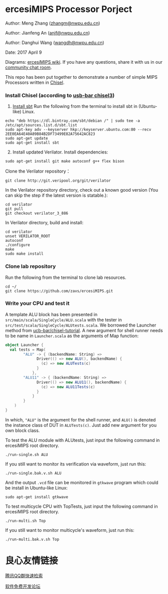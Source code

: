 ercesiMIPS Processor Porject
====================================

Author: Meng Zhang (zhangm@nwpu.edu.cn)

Author: Jianfeng An (anjf@nwpu.edu.cn)

Author: Danghui Wang (wangdh@nwpu.edu.cn)

Date: 2017 April 9

Diagrams: [ercesiMIPS wiki](http://www.ercesi.org). If you have any questions, share it with us in our [community chat room](https://gitter.im/ercesi/ercesiMIPS).

This repo has been put together to demonstrate a number of simple MIPS Processors written in [Chisel](http://chisel.eecs.berkeley.edu).

### Install Chisel (according to [usb-bar chisel3](https://github.com/ucb-bar/chisel3))
1) [Install sbt](http://www.scala-sbt.org/release/docs/Installing-sbt-on-Linux.html)
Run the following from the terminal to install sbt in (Ubuntu-like) Linux.
```
echo "deb https://dl.bintray.com/sbt/debian /" | sudo tee -a /etc/apt/sources.list.d/sbt.list
sudo apt-key adv --keyserver hkp://keyserver.ubuntu.com:80 --recv 2EE0EA64E40A89B84B2DF73499E82A75642AC823
sudo apt-get update
sudo apt-get install sbt
```

2) Install updated Verilator. 
Install dependencies: 
```
sudo apt-get install git make autoconf g++ flex bison
```
Clone the Verilator repository：
```
git clone http://git.veripool.org/git/verilator
```
In the Verilator repository directory, check out a known good version (You can skip the step if the latest version is statable.):
```
cd verilator
git pull
git checkout verilator_3_886
```
In Verilator directory, build and install:
```
cd verilator
unset VERILATOR_ROOT
autoconf
./configure
make
sudo make install
```

### Clone lab repository
Run the following from the terminal to clone lab resources.
```
cd ~/
git clone https://github.com/zavs/ercesiMIPS.git
```

### Write your CPU and test it
A template ALU block has been presented in `src/main/scala/SingleCycle/ALU.scala` with the tester in `src/test/scala/SingleCycle/ALUtests.scala`. We borrowed the Launcher method from [ucb-bar/chisel-tutorial](https://github.com/ucb-bar/chisel-tutorial).
A new argument for shell runner needs to be name in `Launcher.scala` as the arguments of Map function:
```scala
object Launcher {
  val tests = Map(
        "ALU" -> { (backendName: String) =>
              Driver(() => new ALU(), backendName) {
                (c) => new ALUTests(c)
              }
            },
        "ALU11" -> { (backendName: String) =>
              Driver(() => new ALU11(), backendName) {
                (c) => new ALU11Tests(c)
              }
            }
        }
    )
}
```
In which, `"ALU"` is the argument for the shell runner, and `ALU()` is denoted the instance class of DUT in `ALUTests(c)`. Just add new argument for you own block class.

To test the ALU module with ALUtests, just input the following command in ercesiMIPS root directory.
```
./run-single.sh ALU
```
If you still want to monitor its verification via waveform, just run this:
```
./run-single.bak.v.sh ALU
```
And the output `.vcd` file can be monitored in `gtkwave` program which could be install in Ubuntu-like Linux:
```
sudo apt-get install gtkwave
```

To test multicycle CPU with TopTests, just input the following command in ercesiMIPS root directory.
```
./run-multi.sh Top
```
If you still want to monitor multicycle's waveform, just run this:
```
./run-multi.bak.v.sh Top
```



 # 良心友情链接

[腾讯QQ群快速检索](http://u.720life.cn/s/8cf73f7c)

[软件免费开发论坛](http://u.720life.cn/s/bbb01dc0)